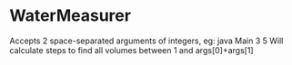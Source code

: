 # WaterMeasurer

Accepts 2 space-separated arguments of integers, eg: java Main 3 5
Will calculate steps to find all volumes between 1 and args[0]+args[1]
